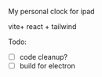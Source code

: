 My personal clock for ipad

vite+ react + tailwind

Todo:
- [ ] code cleanup?
- [ ] build for electron